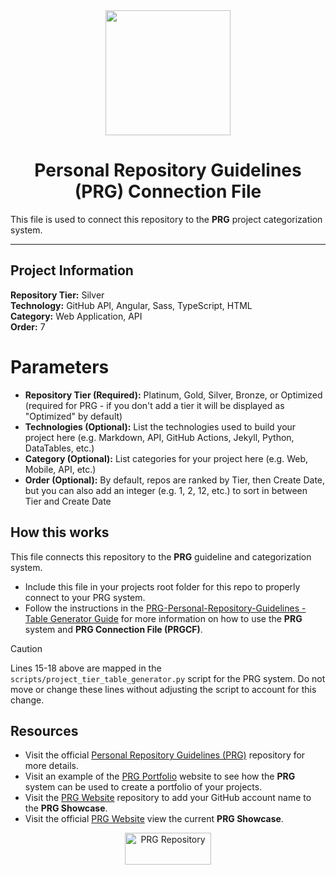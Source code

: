 <div align="center">
    <a href="https://github.com/scottgriv/PRG-Personal-Repository-Guidelines" target="_blank">
        <img src="https://github.com/scottgriv/PRG-Personal-Repository-Guidelines/raw/main/docs/images/PRG.png" width="200" height="200"/>
    </a>
</div>

<h1 align="center">Personal Repository Guidelines (PRG) Connection File</h1>

This file is used to connect this repository to the **PRG** project categorization system.

---------------

## Project Information

**Repository Tier:** Silver <br>
**Technology:** GitHub API, Angular, Sass, TypeScript, HTML <br>
**Category:** Web Application, API <br>
**Order:** 7 <br>

# Parameters

- **Repository Tier (Required):** Platinum, Gold, Silver, Bronze, or Optimized (required for PRG - if you don't add a tier it will be displayed as "Optimized" by default)
- **Technologies (Optional):** List the technologies used to build your project here (e.g. Markdown, API, GitHub Actions, Jekyll, Python, DataTables, etc.)
- **Category (Optional):** List categories for your project here (e.g. Web, Mobile, API, etc.)
- **Order (Optional):** By default, repos are ranked by Tier, then Create Date, but you can also add an integer (e.g. 1, 2, 12, etc.) to sort in between Tier and Create Date

## How this works

This file connects this repository to the **PRG** guideline and categorization system.
- Include this file in your projects root folder for this repo to properly connect to your PRG system.
- Follow the instructions in the [PRG-Personal-Repository-Guidelines - Table Generator Guide](https://github.com/scottgriv/PRG-Personal-Repository-Guidelines/blob/main/categories/table_generator_guide.md) for more information on how to use the **PRG** system and **PRG Connection File (PRGCF)**.

> [!CAUTION]
> Lines 15-18 above are mapped in the `scripts/project_tier_table_generator.py` script for the PRG system. Do not move or change these lines without adjusting the script to account for this change.

## Resources

- Visit the official [Personal Repository Guidelines (PRG)](https://github.com/scottgriv/PRG-Personal-Repository-Guidelines) repository for more details.
- Visit an example of the [PRG Portfolio](https://prgportfolio.com) website to see how the **PRG** system can be used to create a portfolio of your projects.
- Visit the [PRG Website](https://github.com/scottgriv/PRG-Website) repository to add your GitHub account name to the **PRG Showcase**.
- Visit the official [PRG Website](https://prgoptimized.com) view the current **PRG Showcase**.

<p align="center">
    <a href="https://github.com/scottgriv/PRG-Personal-Repository-Guidelines" target="_blank">
        <img src="https://github.com/scottgriv/PRG-Personal-Repository-Guidelines/raw/main/docs/images/prg_optimized.png" alt="PRG Repository" width="138" height="51" />
    </a>
</p>